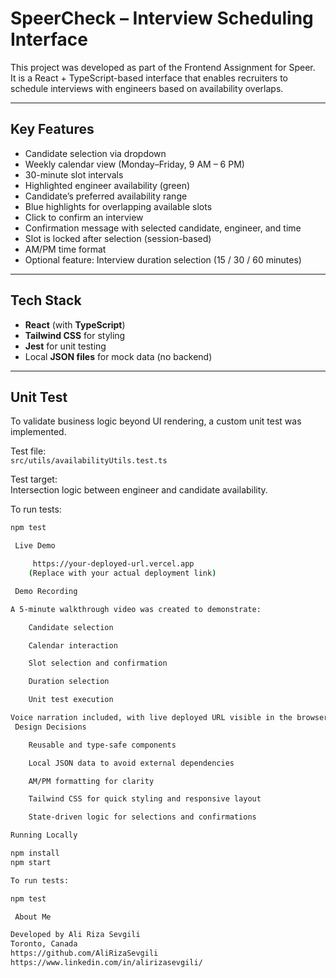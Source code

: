 # SpeerCheck – Interview Scheduling Interface

This project was developed as part of the Frontend Assignment for Speer.  
It is a React + TypeScript-based interface that enables recruiters to schedule interviews with engineers based on availability overlaps.

---

## Key Features

-  Candidate selection via dropdown
-  Weekly calendar view (Monday–Friday, 9 AM – 6 PM)
-  30-minute slot intervals
-  Highlighted engineer availability (green)
-  Candidate’s preferred availability range
-  Blue highlights for overlapping available slots
-  Click to confirm an interview
-  Confirmation message with selected candidate, engineer, and time
-  Slot is locked after selection (session-based)
-  AM/PM time format
-  Optional feature: Interview duration selection (15 / 30 / 60 minutes)

---

##  Tech Stack

- **React** (with **TypeScript**)
- **Tailwind CSS** for styling
- **Jest** for unit testing
- Local **JSON files** for mock data (no backend)

---

## Unit Test

To validate business logic beyond UI rendering, a custom unit test was implemented.

Test file:  
`src/utils/availabilityUtils.test.ts`

Test target:  
Intersection logic between engineer and candidate availability.

To run tests:

```bash
npm test

 Live Demo

     https://your-deployed-url.vercel.app
    (Replace with your actual deployment link)

 Demo Recording

A 5-minute walkthrough video was created to demonstrate:

    Candidate selection

    Calendar interaction

    Slot selection and confirmation

    Duration selection

    Unit test execution

Voice narration included, with live deployed URL visible in the browser.
 Design Decisions

    Reusable and type-safe components

    Local JSON data to avoid external dependencies

    AM/PM formatting for clarity

    Tailwind CSS for quick styling and responsive layout

    State-driven logic for selections and confirmations

Running Locally

npm install
npm start

To run tests:

npm test

 About Me

Developed by Ali Riza Sevgili
Toronto, Canada
https://github.com/AliRizaSevgili
https://www.linkedin.com/in/alirizasevgili/
    

 
